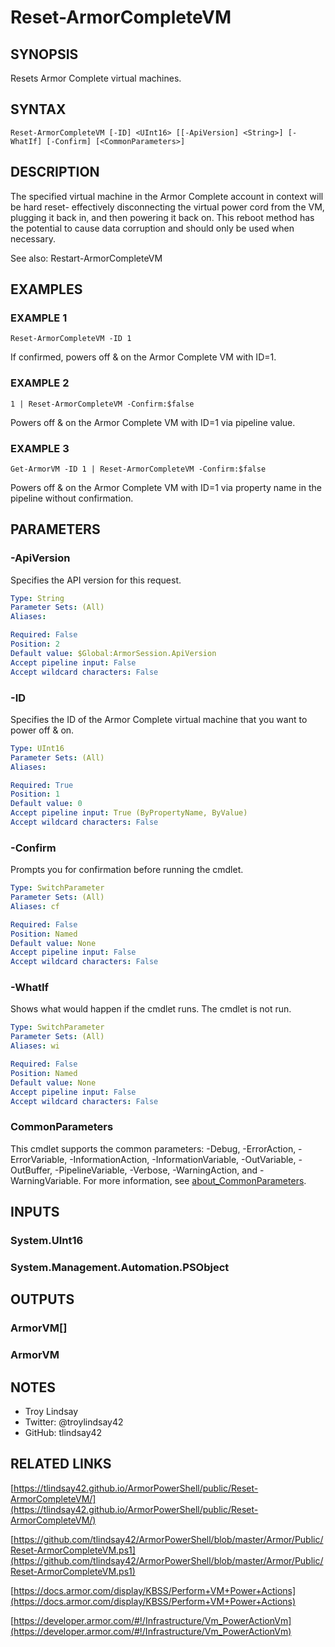 # Reset-ArmorCompleteVM

## SYNOPSIS
Resets Armor Complete virtual machines.

## SYNTAX

```
Reset-ArmorCompleteVM [-ID] <UInt16> [[-ApiVersion] <String>] [-WhatIf] [-Confirm] [<CommonParameters>]
```

## DESCRIPTION
The specified virtual machine in the Armor Complete account in context will be
hard reset- effectively disconnecting the virtual power cord from the VM,
plugging it back in, and then powering it back on. 
This reboot method has the
potential to cause data corruption and should only be used when necessary.

See also: Restart-ArmorCompleteVM

## EXAMPLES

### EXAMPLE 1
```
Reset-ArmorCompleteVM -ID 1
```

If confirmed, powers off & on the Armor Complete VM with ID=1.

### EXAMPLE 2
```
1 | Reset-ArmorCompleteVM -Confirm:$false
```

Powers off & on the Armor Complete VM with ID=1 via pipeline value.

### EXAMPLE 3
```
Get-ArmorVM -ID 1 | Reset-ArmorCompleteVM -Confirm:$false
```

Powers off & on the Armor Complete VM with ID=1 via property name in the
pipeline without confirmation.

## PARAMETERS

### -ApiVersion
Specifies the API version for this request.

```yaml
Type: String
Parameter Sets: (All)
Aliases:

Required: False
Position: 2
Default value: $Global:ArmorSession.ApiVersion
Accept pipeline input: False
Accept wildcard characters: False
```

### -ID
Specifies the ID of the Armor Complete virtual machine that you want to power
off & on.

```yaml
Type: UInt16
Parameter Sets: (All)
Aliases:

Required: True
Position: 1
Default value: 0
Accept pipeline input: True (ByPropertyName, ByValue)
Accept wildcard characters: False
```

### -Confirm
Prompts you for confirmation before running the cmdlet.

```yaml
Type: SwitchParameter
Parameter Sets: (All)
Aliases: cf

Required: False
Position: Named
Default value: None
Accept pipeline input: False
Accept wildcard characters: False
```

### -WhatIf
Shows what would happen if the cmdlet runs.
The cmdlet is not run.

```yaml
Type: SwitchParameter
Parameter Sets: (All)
Aliases: wi

Required: False
Position: Named
Default value: None
Accept pipeline input: False
Accept wildcard characters: False
```

### CommonParameters
This cmdlet supports the common parameters: -Debug, -ErrorAction, -ErrorVariable, -InformationAction, -InformationVariable, -OutVariable, -OutBuffer, -PipelineVariable, -Verbose, -WarningAction, and -WarningVariable. For more information, see [about_CommonParameters](http://go.microsoft.com/fwlink/?LinkID=113216).

## INPUTS

### System.UInt16
### System.Management.Automation.PSObject
## OUTPUTS

### ArmorVM[]
### ArmorVM
## NOTES
- Troy Lindsay
- Twitter: @troylindsay42
- GitHub: tlindsay42

## RELATED LINKS

[https://tlindsay42.github.io/ArmorPowerShell/public/Reset-ArmorCompleteVM/](https://tlindsay42.github.io/ArmorPowerShell/public/Reset-ArmorCompleteVM/)

[https://github.com/tlindsay42/ArmorPowerShell/blob/master/Armor/Public/Reset-ArmorCompleteVM.ps1](https://github.com/tlindsay42/ArmorPowerShell/blob/master/Armor/Public/Reset-ArmorCompleteVM.ps1)

[https://docs.armor.com/display/KBSS/Perform+VM+Power+Actions](https://docs.armor.com/display/KBSS/Perform+VM+Power+Actions)

[https://developer.armor.com/#!/Infrastructure/Vm_PowerActionVm](https://developer.armor.com/#!/Infrastructure/Vm_PowerActionVm)

